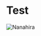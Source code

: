 # Test
![Nanahira](https://external-content.duckduckgo.com/iu/?u=https%3A%2F%2Fstatic.wikia.nocookie.net%2Fvirtualyoutuber%2Fimages%2F1%2F10%2FNanahira_model.jpg%2Frevision%2Flatest%3Fcb%3D20200625223629&f=1&nofb=1&ipt=24ea120a70cf4026dcbe27278a93f5521aca8263a374518a5a2bdd2b2175850e&ipo=images)
